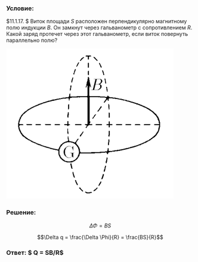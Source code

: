 ###  Условие: 

$11.1.17. $ Виток площади $S$ расположен перпендикулярно магнитному полю индукции $B$. Он замкнут через гальванометр с сопротивлением $R$. Какой заряд протечет через этот гальванометр, если виток повернуть параллельно полю? 

![К задаче $11.1.17$|448x403, 35%](../../img/11.1.17/11.1.17.png)

###  Решение: 

$$\Delta \Phi = BS$$

$$\Delta q = \frac{\Delta \Phi}{R} = \frac{BS}{R}$$ 

###  Ответ: $ Q = SB/R$ 
